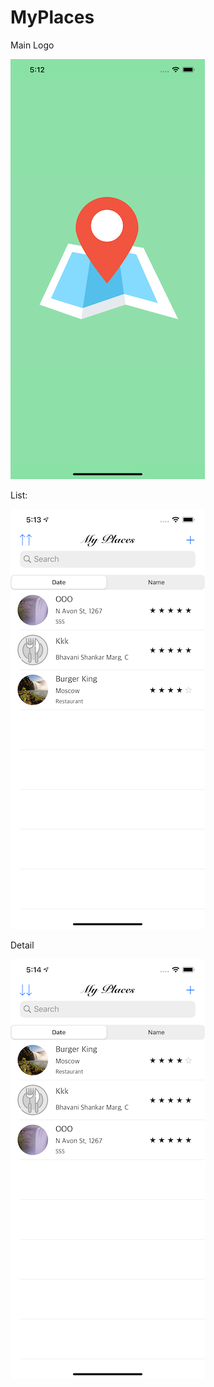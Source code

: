 # MyPlaces


Main Logo

![Start](https://raw.githubusercontent.com/panviktor/MyPlaces/master/MyPlaces/Resources/Screnshots/Simulator%20Screen%20Shot%20-%20iPhone%2011%20Pro%20Max%20-%202020-03-22%20at%2017.12.27.png)

List:

![Start](https://raw.githubusercontent.com/panviktor/MyPlaces/master/MyPlaces/Resources/Screnshots/Simulator%20Screen%20Shot%20-%20iPhone%2011%20Pro%20Max%20-%202020-03-22%20at%2017.13.50.png)

Detail

![Start](https://raw.githubusercontent.com/panviktor/MyPlaces/master/MyPlaces/Resources/Screnshots/Simulator%20Screen%20Shot%20-%20iPhone%2011%20Pro%20Max%20-%202020-03-22%20at%2017.14.01.png)
